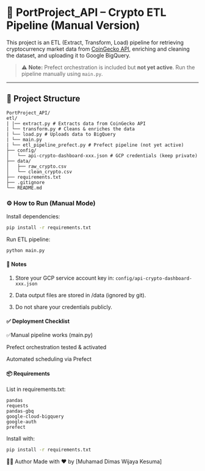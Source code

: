 # 🚀 PortProject_API – Crypto ETL Pipeline (Manual Version)

This project is an ETL (Extract, Transform, Load) pipeline for retrieving cryptocurrency market data from [CoinGecko API](https://www.coingecko.com/en/api), enriching and cleaning the dataset, and uploading it to Google BigQuery.

> ⚠️ **Note:** Prefect orchestration is included but **not yet active**. Run the pipeline manually using `main.py`.

---

## 📁 Project Structure

```text
PortProject_API/
etl/
| |── extract.py # Extracts data from CoinGecko API
| └── transform.py # Cleans & enriches the data
| └── load.py # Uploads data to BigQuery
| └── main.py
| └── etl_pipeline_prefect.py # Prefect pipeline (not yet active)
├── config/
│   └── api-crypto-dashboard-xxx.json # GCP credentials (keep private)
├── data/
│   ├── raw_crypto.csv
│   └── clean_crypto.csv
├── requirements.txt
├── .gitignore
└── README.md
```

### ⚙️ How to Run (Manual Mode)
Install dependencies:
```bash
pip install -r requirements.txt
```
Run ETL pipeline:
```bash
python main.py
```
#### 📝 Notes
  1. Store your GCP service account key in:
  ```config/api-crypto-dashboard-xxx.json```

  2. Data output files are stored in /data (ignored by git).

  3. Do not share your credentials publicly.

#### ✅ Deployment Checklist
   ✅Manual pipeline works (main.py)

   Prefect orchestration tested & activated

   Automated scheduling via Prefect

#### 📦 Requirements
List in requirements.txt:
```nginx
pandas
requests
pandas-gbq
google-cloud-bigquery
google-auth
prefect
```
Install with:
```bash
pip install -r requirements.txt
```

👨‍💻 Author
Made with ❤️ by [Muhamad Dimas Wijaya Kesuma]
